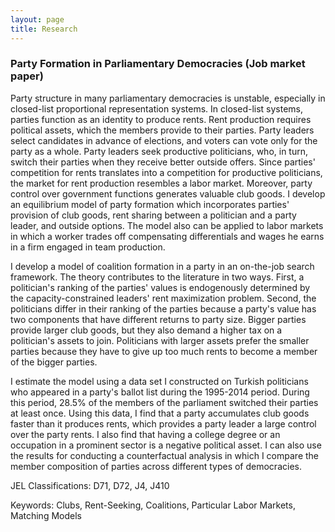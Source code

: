 ```yaml
---
layout: page
title: Research
---
```

### Party Formation in Parliamentary Democracies (Job market paper)  ###

Party structure in many parliamentary democracies is unstable, especially in closed-list proportional representation systems. In closed-list systems, parties function as an identity to produce rents. Rent production requires political assets, which the members provide to their parties. Party leaders select candidates in advance of elections, and voters can vote only for the party as a whole. Party leaders seek productive politicians, who, in turn, switch their parties when they receive better outside offers. Since parties' competition for rents translates into a competition for productive politicians, the market for rent production resembles a labor market. Moreover, party control over government functions generates valuable club goods. I develop an equilibrium model of party formation which incorporates parties' provision of club goods, rent sharing between a politician and a party leader, and outside options. The model also can be applied to labor markets in which a worker trades off compensating differentials and wages he earns in a firm engaged in team production.

I develop a model of coalition formation in a party in an on-the-job search framework. The theory contributes to the literature in two ways. First, a politician's ranking of the parties' values is endogenously determined by the capacity-constrained leaders' rent maximization problem. Second, the politicians differ in their ranking of the parties because a party's value has two components that have different returns to party size.  Bigger parties provide larger club goods, but they also demand a higher tax on a politician's assets to join. Politicians with larger assets prefer the smaller parties because they have to give up too much rents to become a member of the bigger parties.

I estimate the model using a data set I constructed on Turkish politicians who appeared in a party's ballot list during the 1995-2014 period. During this period, 28.5% of the members of the parliament switched their parties at least once. Using this data, I find that a party accumulates club goods faster than it produces rents, which provides a party leader a large control over the party rents. I also find that having a college degree or an occupation in a prominent sector is a negative political asset. I can also use the results for conducting a counterfactual analysis in which I compare the  member composition of parties across different types of democracies.

JEL Classifications: D71, D72, J4, J410

Keywords: Clubs, Rent-Seeking, Coalitions, Particular Labor Markets, Matching Models
